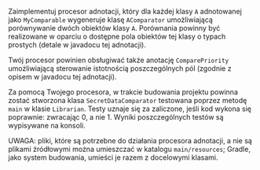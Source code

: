 Zaimplementuj procesor adnotacji, który dla każdej klasy `A` adnotowanej jako `MyComparable` wygeneruje klasę `AComparator` umożliwiającą porównywanie dwóch obiektów klasy `A`. Porównania powinny być realizowane w oparciu o dostępne pola obiektów tej klasy o typach prostych (detale w javadocu tej adnotacji).

Twój procesor powinien obsługiwać także anotację `ComparePriority` umożliwiającą sterowanie istotnością poszczególnych pól (zgodnie z opisem w javadocu tej adnotacji).

Za pomocą Twojego procesora, w trakcie budowania projektu powinna zostać stworzona klasa `SecretDataComparator` testowana poprzez metodę `main` w klasie `Librarian`. Testy uznaje się za zaliczone, jeśli kod wykona się poprawnie: zwracając 0, a nie 1. Wyniki poszczególnych testów są wypisywane na konsoli.

UWAGA: pliki, które są potrzebne do działania procesora adnotacji, a nie są plikami źródłowymi można umieszczać w katalogu `main/resources`; Gradle, jako system budowania, umieści je razem z docelowymi klasami. 
